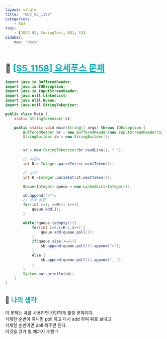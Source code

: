 ```yaml
---
layout: single
title:  "BOJ_S5_1158"
categories: 
    - BOJ
tags: 
    - [2022-02, CodingTest, BOJ, S5]
sidebar:
    nav: "docs"
---
```


# 📁 <b><a style="color:#00adb5" href="https://www.acmicpc.net/problem/1158" target=_blank>[S5_1158] 요세푸스 문제</a></b>

```java
import java.io.BufferedReader;
import java.io.IOException;
import java.io.InputStreamReader;
import java.util.LinkedList;
import java.util.Queue;
import java.util.StringTokenizer;

public class Main {
    static StringTokenizer st;

    public static void main(String[] args) throws IOException {
        BufferedReader br = new BufferedReader(new InputStreamReader(System.in));
        StringBuilder sb = new StringBuilder();


        st = new StringTokenizer(br.readLine(), " ");

        // 사람수
        int N = Integer.parseInt(st.nextToken());

        // 순서
        int K =Integer.parseInt(st.nextToken());

        Queue<Integer> queue = new LinkedList<Integer>();

        sb.append("<");
        // 큐에 삽입
        for(int i=1; i<N+1; i++){
            queue.add(i);
        }

        while(!queue.isEmpty()){
            for(int i=0;i<K-1;i++) {
                queue.add(queue.poll());
            }
            if(queue.size()==1){
                sb.append(queue.poll()).append(">");
            }
            else {
                sb.append(queue.poll()).append(", ");
            }
        }
        System.out.println(sb);
    }
}
```


## 🤔 <b><a style="color:#00adb5">나의 생각</a></b>
이 문제는 큐를 사용하면 간단하게 풀릴 문제이다.<br>
삭제한 순번이 아니면 poll 하고 다시 add 하여 뒤로 보내고<br>
삭제할 순번이면 poll 해주면 된다.<br>
이것을 큐가 빌 때까지 수행 !!